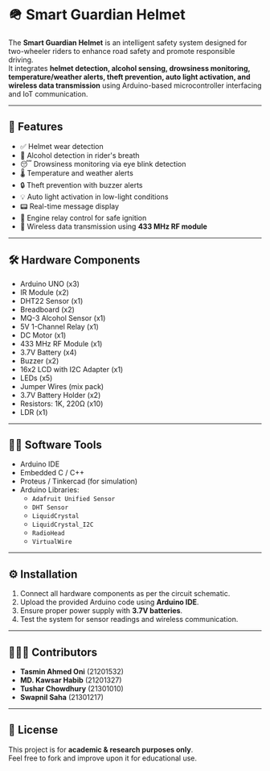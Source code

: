 # 🪖 Smart Guardian Helmet

The **Smart Guardian Helmet** is an intelligent safety system designed for two-wheeler riders to enhance road safety and promote responsible driving.  
It integrates **helmet detection, alcohol sensing, drowsiness monitoring, temperature/weather alerts, theft prevention, auto light activation, and wireless data transmission** using Arduino-based microcontroller interfacing and IoT communication.

---

## 🚀 Features
- ✅ Helmet wear detection  
- 🍺 Alcohol detection in rider's breath  
- 😴 Drowsiness monitoring via eye blink detection  
- 🌡️ Temperature and weather alerts  
- 🔒 Theft prevention with buzzer alerts  
- 💡 Auto light activation in low-light conditions  
- 📟 Real-time message display  
- 🔑 Engine relay control for safe ignition  
- 📡 Wireless data transmission using **433 MHz RF module**  

---

## 🛠️ Hardware Components
- Arduino UNO (x3)  
- IR Module (x2)  
- DHT22 Sensor (x1)  
- Breadboard (x2)  
- MQ-3 Alcohol Sensor (x1)  
- 5V 1-Channel Relay (x1)  
- DC Motor (x1)  
- 433 MHz RF Module (x1)  
- 3.7V Battery (x4)  
- Buzzer (x2)  
- 16x2 LCD with I2C Adapter (x1)  
- LEDs (x5)  
- Jumper Wires (mix pack)  
- 3.7V Battery Holder (x2)  
- Resistors: 1K, 220Ω (x10)  
- LDR (x1)  

---

## 🧑‍💻 Software Tools
- Arduino IDE  
- Embedded C / C++  
- Proteus / Tinkercad (for simulation)  
- Arduino Libraries:  
  - `Adafruit Unified Sensor`  
  - `DHT Sensor`  
  - `LiquidCrystal`  
  - `LiquidCrystal_I2C`  
  - `RadioHead`  
  - `VirtualWire`  

---

## ⚙️ Installation
1. Connect all hardware components as per the circuit schematic.  
2. Upload the provided Arduino code using **Arduino IDE**.  
3. Ensure proper power supply with **3.7V batteries**.  
4. Test the system for sensor readings and wireless communication.  

---


## 👨‍👩‍👦 Contributors
- **Tasmin Ahmed Oni** (21201532)  
- **MD. Kawsar Habib** (21201327)  
- **Tushar Chowdhury** (21301010)  
- **Swapnil Saha** (21301217)  

---

## 📌 License
This project is for **academic & research purposes only**.  
Feel free to fork and improve upon it for educational use.
